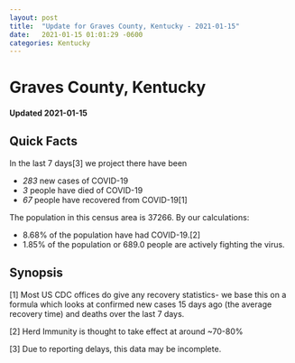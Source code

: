 ```yaml
---
layout: post
title:  "Update for Graves County, Kentucky - 2021-01-15"
date:   2021-01-15 01:01:29 -0600
categories: Kentucky
---
```


# Graves County, Kentucky
#### Updated 2021-01-15

## Quick Facts

In the last 7 days[3] we project there have been
- *283* new cases of COVID-19
- *3* people have died of COVID-19
- *67* people have recovered from COVID-19[1]

The population in this census area is 37266. By our calculations:
- 8.68% of the population have had COVID-19.[2]
- 1.85% of the population or 689.0 people are actively fighting the virus.

## Synopsis




[1] Most US CDC offices do give any recovery statistics- we base this on a formula which looks at confirmed new cases
15 days ago (the average recovery time) and deaths over the last 7 days.

[2] Herd Immunity is thought to take effect at around ~70-80%

[3] Due to reporting delays, this data may be incomplete.
 
    